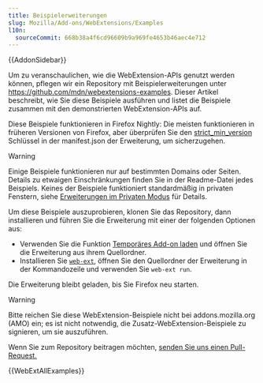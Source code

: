 ```yaml
---
title: Beispielerweiterungen
slug: Mozilla/Add-ons/WebExtensions/Examples
l10n:
  sourceCommit: 668b38a4f6cd96609b9a969fe4653b46aec4e712
---
```


{{AddonSidebar}}

Um zu veranschaulichen, wie die WebExtension-APIs genutzt werden können, pflegen wir ein Repository mit Beispielerweiterungen unter <https://github.com/mdn/webextensions-examples>. Dieser Artikel beschreibt, wie Sie diese Beispiele ausführen und listet die Beispiele zusammen mit den demonstrierten WebExtension-APIs auf.

Diese Beispiele funktionieren in Firefox Nightly: Die meisten funktionieren in früheren Versionen von Firefox, aber überprüfen Sie den [strict_min_version](/de/docs/Mozilla/Add-ons/WebExtensions/manifest.json/browser_specific_settings) Schlüssel in der manifest.json der Erweiterung, um sicherzugehen.

> [!WARNING]
> Einige Beispiele funktionieren nur auf bestimmten Domains oder Seiten. Details zu etwaigen Einschränkungen finden Sie in der Readme-Datei jedes Beispiels. Keines der Beispiele funktioniert standardmäßig in privaten Fenstern, siehe [Erweiterungen im Privaten Modus](https://support.mozilla.org/en-US/kb/extensions-private-browsing#w_enabling-or-disabling-extensions-in-private-windows) für Details.

Um diese Beispiele auszuprobieren, klonen Sie das Repository, dann installieren und führen Sie die Erweiterung mit einer der folgenden Optionen aus:

- Verwenden Sie die Funktion [Temporäres Add-on laden](https://extensionworkshop.com/documentation/develop/temporary-installation-in-firefox/) und öffnen Sie die Erweiterung aus ihrem Quellordner.
- Installieren Sie [`web-ext`](https://extensionworkshop.com/documentation/develop/getting-started-with-web-ext/), öffnen Sie den Quellordner der Erweiterung in der Kommandozeile und verwenden Sie `web-ext run`.

Die Erweiterung bleibt geladen, bis Sie Firefox neu starten.

> [!WARNING]
> Bitte reichen Sie diese WebExtension-Beispiele nicht bei addons.mozilla.org (AMO) ein; es ist nicht notwendig, die Zusatz-WebExtension-Beispiele zu signieren, um sie auszuführen.

Wenn Sie zum Repository beitragen möchten, [senden Sie uns einen Pull-Request.](https://github.com/mdn/webextensions-examples/blob/main/CONTRIBUTING.md)

{{WebExtAllExamples}}
